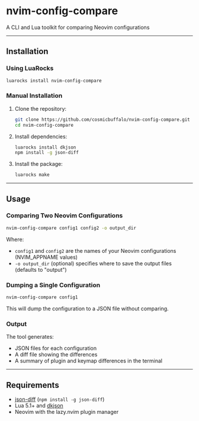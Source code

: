 # nvim-config-compare

A CLI and Lua toolkit for comparing Neovim configurations

---

## Installation

### Using LuaRocks

```bash
luarocks install nvim-config-compare
```

### Manual Installation

1. Clone the repository:
   ```bash
   git clone https://github.com/cosmicbuffalo/nvim-config-compare.git
   cd nvim-config-compare
   ```

2. Install dependencies:
   ```bash
   luarocks install dkjson
   npm install -g json-diff
   ```

3. Install the package:
   ```bash
   luarocks make
   ```

---

## Usage

### Comparing Two Neovim Configurations

```bash
nvim-config-compare config1 config2 -o output_dir
```

Where:
- `config1` and `config2` are the names of your Neovim configurations (NVIM_APPNAME values)
- `-o output_dir` (optional) specifies where to save the output files (defaults to "output")

### Dumping a Single Configuration

```bash
nvim-config-compare config1
```

This will dump the configuration to a JSON file without comparing.

### Output

The tool generates:
- JSON files for each configuration
- A diff file showing the differences
- A summary of plugin and keymap differences in the terminal

---

## Requirements

- [json-diff](https://www.npmjs.com/package/json-diff) (`npm install -g json-diff`)
- Lua 5.1+ and [dkjson](https://github.com/LuaDist/dkjson)
- Neovim with the lazy.nvim plugin manager

